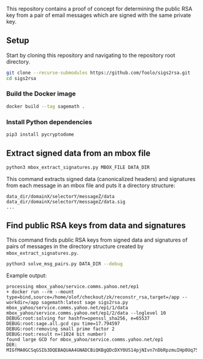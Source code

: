 This repository contains a proof of concept for determining the public RSA key from a pair of email messages which are signed with the same private key.

## Setup

Start by cloning this repository and navigating to the repository root directory.

```bash
git clone --recurse-submodules https://github.com/foolo/sigs2rsa.git
cd sigs2rsa
```

### Build the Docker image

```bash
docker build --tag sagemath .
```

### Install Python dependencies

```bash
pip3 install pycryptodome
```

## Extract signed data from an mbox file

```bash
python3 mbox_extract_signatures.py MBOX_FILE DATA_DIR
```

This command extracts signed data (canonicalized headers) and signatures from each message in an mbox file and puts it a directory structure:

```
data_dir/domainX/selectorY/messageZ/data
data_dir/domainX/selectorY/messageZ/data.sig
...
```

## Find public RSA keys from data and signatures

This command finds public RSA keys from signed data and signatures of pairs of messages in the directory structure created by `mbox_extract_signatures.py`.

```bash
python3 solve_msg_pairs.py DATA_DIR --debug
```

Example output:

```
processing mbox_yahoo/service.comms.yahoo.net/ep1
+ docker run --rm --mount type=bind,source=/home/olof/checkout/zk/reconstr_rsa,target=/app --workdir=/app sagemath:latest sage sigs2rsa.py mbox_yahoo/service.comms.yahoo.net/ep1/1/data mbox_yahoo/service.comms.yahoo.net/ep1/2/data --loglevel 10
DEBUG:root:solving for hashfn=openssl_sha256, e=65537
DEBUG:root:sage.all.gcd cpu time=17.794597
DEBUG:root:removing small prime factor 2
DEBUG:root:result n=(1024 bit number)
found large GCD for mbox_yahoo/service.comms.yahoo.net/ep1
DER: MIGfMA0GCSqGSIb3DQEBAQUAA4GNADCBiQKBgQDcDXY0US14pjNIvn7nDbRpzmuIHp0Uq75Zv3+3rTNoJVDgP8//HCo/9Xb3BttLwL8J7sMVHQ0SHsG27X8SYdViDFwAcLSYu6q5wTTaRKO80UUbIVM6YLKcdo9uPd2XyfvmxdcIth2ZMHC6HIVesvfDnf3K0asuP07jtYJK0Zdn4QIDAQAB
```
